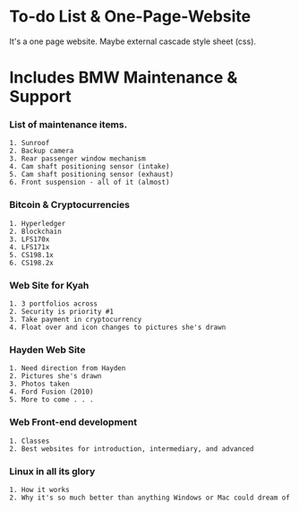 # To-do List & One-Page-Website
It's a one page website.  Maybe external cascade style sheet (css).
# Includes BMW Maintenance & Support
### List of maintenance items.
    1. Sunroof
    2. Backup camera
    3. Rear passenger window mechanism
    4. Cam shaft positioning sensor (intake)
    5. Cam shaft positioning sensor (exhaust)
    6. Front suspension - all of it (almost)
### Bitcoin & Cryptocurrencies
    1. Hyperledger
    2. Blockchain
    3. LFS170x
    4. LFS171x
    5. CS198.1x
    6. CS198.2x
### Web Site for Kyah
    1. 3 portfolios across
    2. Security is priority #1
    3. Take payment in cryptocurrency
    4. Float over and icon changes to pictures she's drawn
### Hayden Web Site
    1. Need direction from Hayden
    2. Pictures she's drawn
    3. Photos taken
    4. Ford Fusion (2010) 
    5. More to come . . .
### Web Front-end development
    1. Classes
    2. Best websites for introduction, intermediary, and advanced
### Linux in all its glory
    1. How it works
    2. Why it's so much better than anything Windows or Mac could dream of
